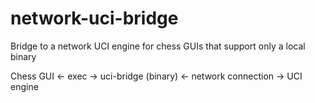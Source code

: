 # network-uci-bridge
Bridge to a network UCI engine for chess GUIs that support only a local binary<br/>

Chess GUI <- exec -> uci-bridge (binary) <- network connection -> UCI engine
